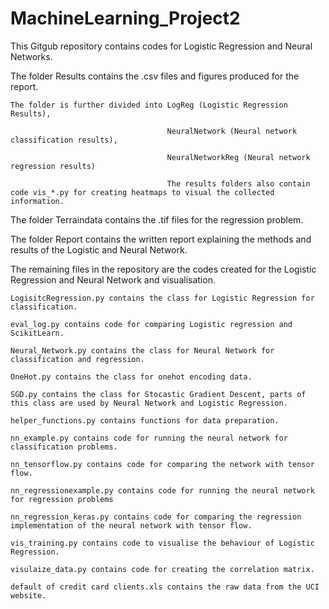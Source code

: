 # MachineLearning_Project2

This Gitgub repository contains codes for Logistic Regression and Neural Networks. 

The folder Results contains the .csv files and figures produced for the report.
    
    The folder is further divided into LogReg (Logistic Regression Results),
                                       
                                       NeuralNetwork (Neural network classification results),
                                       
                                       NeuralNetworkReg (Neural network regression results)
                                       
                                       The results folders also contain code vis_*.py for creating heatmaps to visual the collected information.
                                       
The folder Terraindata contains the .tif files for the regression problem.

The folder Report contains the written report explaining the methods and results of the Logistic and Neural Network.

The remaining files in the repository are the codes created for the Logistic Regression and Neural Network and visualisation.
    
    LogisitcRegression.py contains the class for Logistic Regression for classification.
    
    eval_log.py contains code for comparing Logistic regression and ScikitLearn.
    
    Neural_Network.py contains the class for Neural Network for classification and regression.
    
    OneHot.py contains the class for onehot encoding data.
    
    SGD.py contains the class for Stocastic Gradient Descent, parts of this class are used by Neural Network and Logistic Regression.
    
    helper_functions.py contains functions for data preparation.
    
    nn_example.py contains code for running the neural network for classification problems. 
    
    nn_tensorflow.py contains code for comparing the network with tensor flow.
    
    nn_regressionexample.py contains code for running the neural network for regression problems
    
    nn_regression_keras.py contains code for comparing the regression implementation of the neural network with tensor flow.
    
    vis_training.py contains code to visualise the behaviour of Logistic Regression.
    
    visulaize_data.py contains code for creating the correlation matrix.
    
    default of credit card clients.xls contains the raw data from the UCI website. 
